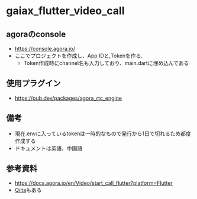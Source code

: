# gaiax_flutter_video_call

## agoraのconsole
- https://console.agora.io/
- ここでプロジェクトを作成し、App IDと,Tokenを作る.
  - Token作成時にchannel名も入力しており、main.dartに埋め込んである

## 使用プラグイン
- https://pub.dev/packages/agora_rtc_engine


## 備考
- 現在.envに入っているtokenは一時的なもので発行から1日で切れるため都度作成する
- ドキュメントは英語、中国語

## 参考資料
- https://docs.agora.io/en/Video/start_call_flutter?platform=Flutter
- [Qiita](https://qiita.com/v-cube)もある